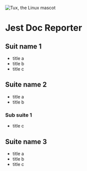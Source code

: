 ![Tux, the Linux mascot](/assets/images/tux.png)

# Jest Doc Reporter

## Suit name 1

-   title a
-   title b
-   title c

## Suite name 2

-   title a
-   title b

### Sub suite 1

-   title c

## Suite name 3

-   title a
-   title b
-   title c
